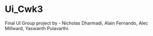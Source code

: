 # Ui_Cwk3

Final UI Group project by -
Nicholas Dharmadi,
Alain Fernando,
Alec Millward,
Yaswanth Pulavarthi.
 